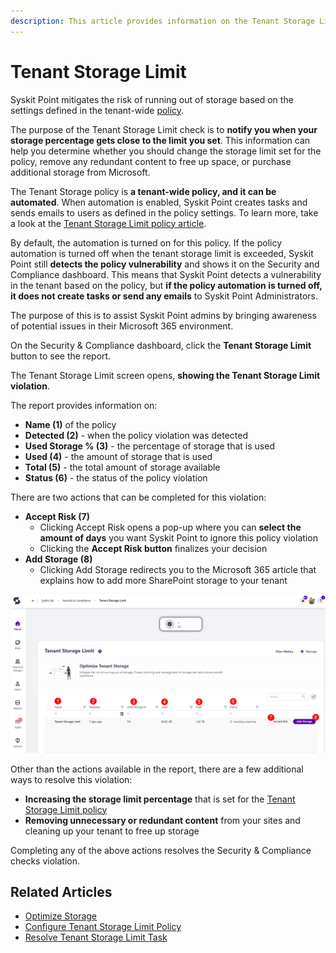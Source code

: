 ```yaml
---
description: This article provides information on the Tenant Storage Limit report.
---
```



# Tenant Storage Limit

Syskit Point mitigates the risk of running out of storage based on the settings defined in the tenant-wide [policy](../automated-workflows/tenant-storage-admin.md). 

The purpose of the Tenant Storage Limit check is to **notify you when your storage percentage gets close to the limit you set**. This information can help you determine whether you should change the storage limit set for the policy, remove any redundant content to free up space, or purchase additional storage from Microsoft.

The Tenant Storage policy is **a tenant-wide policy, and it can be automated**. When automation is enabled, Syskit Point creates tasks and sends emails to users as defined in the policy settings. To learn more, take a look at the [Tenant Storage Limit policy article](../../governance-and-automation/automated-workflows/tenant-storage-admin.md).

By default, the automation is turned on for this policy. If the policy automation is turned off when the tenant storage limit is exceeded, Syskit Point still **detects the policy vulnerability** and shows it on the Security and Compliance dashboard. This means that Syskit Point detects a vulnerability in the tenant based on the policy, but **if the policy automation is turned off, it does not create tasks or send any emails** to Syskit Point Administrators. 

The purpose of this is to assist Syskit Point admins by
bringing awareness of potential issues in their Microsoft 365 environment. 

On the Security & Compliance dashboard, click the **Tenant Storage Limit** button to see the report.

The Tenant Storage Limit screen opens, **showing the Tenant Storage Limit violation**.

The report provides information on:
  * **Name (1)** of the policy
  * **Detected (2)** - when the policy violation was detected
  * **Used Storage % (3)** - the percentage of storage that is used
  * **Used (4)** - the amount of storage that is used
  * **Total (5)** - the total amount of storage available
  * **Status (6)** - the status of the policy violation

There are two actions that can be completed for this violation:
 * **Accept Risk (7)**
   * Clicking Accept Risk opens a pop-up where you can **select the amount of days** you want Syskit Point to ignore this policy violation
   * Clicking the **Accept Risk button** finalizes your decision
 * **Add Storage (8)** 
   * Clicking Add Storage redirects you to the Microsoft 365 article that explains how to add more SharePoint storage to your tenant

![Tenant Storage Limit - Security & Compliance checks report](../../.gitbook/assets/security-compliance-checks_tenant-storage-limits.png)

Other than the actions available in the report, there are a few additional ways to resolve this violation:
  * **Increasing the storage limit percentage** that is set for the [Tenant Storage Limit policy](../automated-workflows/tenant-storage-admin.md)
  * **Removing unnecessary or redundant content** from your sites and cleaning up your tenant to free up storage

Completing any of the above actions resolves the Security & Compliance checks violation. 

## Related Articles

* [Optimize Storage](../../governance-and-automation/optimize-storage.md)
* [Configure Tenant Storage Limit Policy](../../governance-and-automation/automated-workflows/tenant-storage-admin.md)
* [Resolve Tenant Storage Limit Task](../../point-collaborators/resolve-governance-tasks/tenant-storage-limit.md)